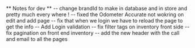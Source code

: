 ** Notes for dev **
-- change brandId to make in database and in store and pretty much every where !
-- fixed the Odometer Accurate not wokring on edit and add page
-- fix that when we login we have to reload the page to get the info
-- Add Login validation
-- fix filter tags on inventory front side
-- fix pagination on front end inventory
-- add the new header with the call and email to all the pages
